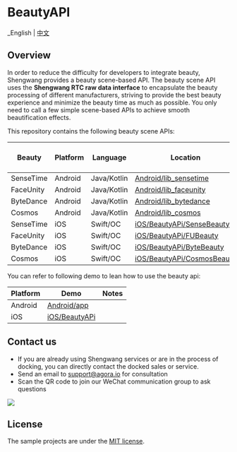 # BeautyAPI

_English | [中文](README.zh.md)

## Overview

In order to reduce the difficulty for developers to integrate beauty, Shengwang provides a beauty scene-based API. The beauty scene API uses the **Shengwang RTC raw data interface** to encapsulate the beauty processing of different manufacturers, striving to provide the best beauty experience and minimize the beauty time as much as possible. You only need to call a few simple scene-based APIs to achieve smooth beautification effects.

This repository contains the following beauty scene APIs:

| Beauty    | Platform | Language    | Location                                                 | RTC SDK Version | Beauty SDK Version |
| --------- | -------- | ----------- | -------------------------------------------------------- | --------------- | ------------------ |
| SenseTime | Android  | Java/Kotlin | [Android/lib_sensetime](Android/lib_sensetime)           | 4.2.6           | 9.3.1              |
| FaceUnity | Android  | Java/Kotlin | [Android/lib_faceunity](Android/lib_faceunity)           | 4.2.6           | 8.7.0              |
| ByteDance | Android  | Java/Kotlin | [Android/lib_bytedance](Android/lib_bytedance)           | 4.2.6           | 4.6.0              |
| Cosmos    | Android  | Java/Kotlin | [Android/lib_cosmos](Android/lib_cosmos)                 | 4.2.6           | 3.7.0              |
| SenseTime | iOS      | Swift/OC    | [iOS/BeautyAPi/SenseBeauty](iOS/BeautyAPi/SenseBeauty)   | 4.2.6           | 9.3.1              |
| FaceUnity | iOS      | Swift/OC    | [iOS/BeautyAPi/FUBeauty](iOS/BeautyAPi/FUBeauty)         | 4.2.6           | 8.7.0              |
| ByteDance | iOS      | Swift/OC    | [iOS/BeautyAPi/ByteBeauty](iOS/BeautyAPi/ByteBeauty)     | 4.2.6           | 4.5.1              |
| Cosmos    | iOS      | Swift/OC    | [iOS/BeautyAPi/CosmosBeauty](iOS/BeautyAPi/CosmosBeauty) | 4.2.6           | 3.7.1              |

You can refer to following demo to lean how to use the beauty api:

| Platform  | Demo                   | Notes |
|-----------|------------------------|---------|
| Android   | [Android/app](Android) |         |
| iOS       | [iOS/BeautyAPi](iOS)   |         |

## Contact us

- If you are already using Shengwang services or are in the process of docking, you can directly contact the docked sales or service.
- Send an email to [support@agora.io](mailto:support@agora.io) for consultation
- Scan the QR code to join our WeChat communication group to ask questions

![](https://download.agora.io/demo/release/SDHY_QA.jpg)

## License

The sample projects are under the [MIT license](LICENSE).
